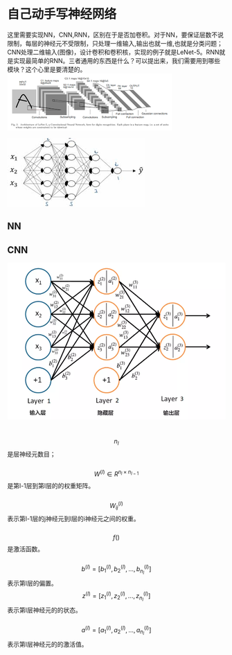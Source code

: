 # 自己动手写神经网络

这里需要实现NN，CNN,RNN，区别在于是否加卷积。对于NN，要保证层数不说限制，每层的神经元不受限制，只处理一维输入,输出也就一维,也就是分类问题；CNN处理二维输入\(图像\)，设计卷积和卷积核，实现的例子就是LeNet-5。RNN就是实现最简单的RNN。三者通用的东西是什么？可以提出来，我们需要用到哪些模块？这个心里是要清楚的。  
![](/assets/LeNet.png)

![](/assets/WriteNNByHand.png)

## NN

## CNN

![](/assets/BP_CNN1.png)  

&emsp;&emsp;$$n_l$$是层神经元数目；  
&emsp;&emsp;$$W^{(l)} \in R^{n_l \times n_{l-1}}$$是第l-1层到第l层的的权重矩阵。  
&emsp;&emsp;$$W^{(l)}_{ij}$$表示第l-1层的j神经元到l层的i神经元之间的权重。  
&emsp;&emsp;$$f()$$是激活函数。  
&emsp;&emsp;$$b^{(l)}=[b^{(l)}_1,b^{(l)}_2,...,b^{(l)}_{n_l}]$$表示第l层的偏置。
&emsp;&emsp;$$z^{(l)}=[z^{(l)}_1,z^{(l)}_2,...,z^{(l)}_{n_l}]$$表示第l层神经元的的状态。    
&emsp;&emsp;$$a^{(l)}=[a^{(l)}_1,a^{(l)}_2,...,a^{(l)}_{n_l}]$$表示第l层神经元的的激活值。      


  

